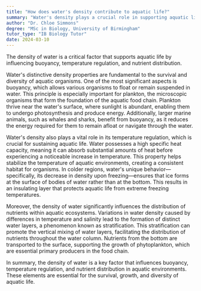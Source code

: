 ```yaml
---
title: "How does water's density contribute to aquatic life?"
summary: "Water's density plays a crucial role in supporting aquatic life by influencing buoyancy, temperature regulation, and nutrient distribution."
author: "Dr. Chloe Simmons"
degree: "MSc in Biology, University of Birmingham"
tutor_type: "IB Biology Tutor"
date: 2024-03-10
---
```


The density of water is a critical factor that supports aquatic life by influencing buoyancy, temperature regulation, and nutrient distribution.

Water's distinctive density properties are fundamental to the survival and diversity of aquatic organisms. One of the most significant aspects is buoyancy, which allows various organisms to float or remain suspended in water. This principle is especially important for plankton, the microscopic organisms that form the foundation of the aquatic food chain. Plankton thrive near the water's surface, where sunlight is abundant, enabling them to undergo photosynthesis and produce energy. Additionally, larger marine animals, such as whales and sharks, benefit from buoyancy, as it reduces the energy required for them to remain afloat or navigate through the water.

Water's density also plays a vital role in its temperature regulation, which is crucial for sustaining aquatic life. Water possesses a high specific heat capacity, meaning it can absorb substantial amounts of heat before experiencing a noticeable increase in temperature. This property helps stabilize the temperature of aquatic environments, creating a consistent habitat for organisms. In colder regions, water's unique behavior—specifically, its decrease in density upon freezing—ensures that ice forms at the surface of bodies of water rather than at the bottom. This results in an insulating layer that protects aquatic life from extreme freezing temperatures.

Moreover, the density of water significantly influences the distribution of nutrients within aquatic ecosystems. Variations in water density caused by differences in temperature and salinity lead to the formation of distinct water layers, a phenomenon known as stratification. This stratification can promote the vertical mixing of water layers, facilitating the distribution of nutrients throughout the water column. Nutrients from the bottom are transported to the surface, supporting the growth of phytoplankton, which are essential primary producers in the food chain.

In summary, the density of water is a key factor that influences buoyancy, temperature regulation, and nutrient distribution in aquatic environments. These elements are essential for the survival, growth, and diversity of aquatic life.
    
